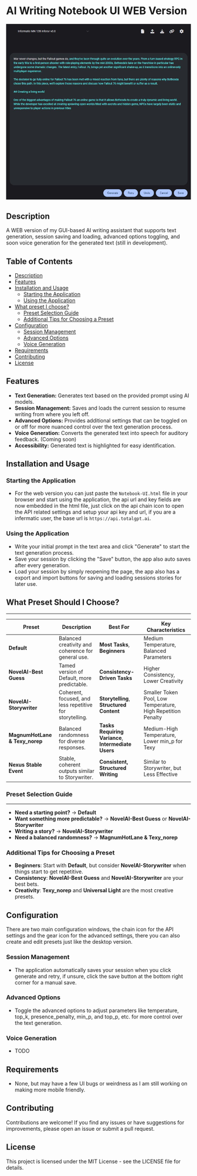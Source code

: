 # AI Writing Notebook UI WEB Version

![AI Writing Notebook UI WEB Screenshot](images/UI.JPG)

## Description
A WEB version of my GUI-based AI writing assistant that supports text generation, session saving and loading, advanced options toggling, and soon voice generation for the generated text (still in development).

## Table of Contents
- [Description](#description)
- [Features](#features)
- [Installation and Usage](#installation-and-usage)
  - [Starting the Application](#starting-the-application)
  - [Using the Application](#using-the-application)
- [What preset I choose?](#what-preset-i-choose)
    - [Preset Selection Guide](#preset-selection-guide)
    - [Additional Tips for Choosing a Preset](#additional-tips-for-choosing-a-preset)
- [Configuration](#configuration)
  - [Session Management](#session-management)
  - [Advanced Options](#advanced-options)
  - [Voice Generation](#voice-generation)
- [Requirements](#requirements)
- [Contributing](#contributing)
- [License](#license)


## Features
- **Text Generation:** Generates text based on the provided prompt using AI models.
- **Session Management:** Saves and loads the current session to resume writing from where you left off.
- **Advanced Options:** Provides additional settings that can be toggled on or off for more nuanced control over the text generation process.
- **Voice Generation:** Converts the generated text into speech for auditory feedback. (Coming soon)
- **Accessibility:** Generated text is highlighted for easy identification.

## Installation and Usage
### Starting the Application
- For the web version you can just paste the `Notebook-UI.html` file in your browser and start using the application, the api url and key fields are now embedded in the html file, just click on the api chain icon to open the API related settings and setup your api key and url, if you are a infermatic user, the base url is `https://api.totalgpt.ai`.

### Using the Application
- Write your initial prompt in the text area and click "Generate" to start the text generation process.
- Save your session by clicking the "Save" button, the app also auto saves after every generation.
- Load your session by simply reopening the page, the app also has a export and import buttons for saving and loading sessions stories for later use.

## **What Preset Should I Choose?**
------------------------------------
| **Preset** | **Description** | **Best For** | **Key Characteristics** |
| --- | --- | --- | --- |
| **Default** | Balanced creativity and coherence for general use. | **Most Tasks**, **Beginners** | Medium Temperature, Balanced Parameters |
| **NovelAI-Best Guess** | Tamed version of Default, more predictable. | **Consistency-Driven Tasks** | Higher Consistency, Lower Creativity |
| **NovelAI-Storywriter** | Coherent, focused, and less repetitive for storytelling. | **Storytelling**, **Structured Content** | Smaller Token Pool, Low Temperature, High Repetition Penalty |
| **MagnumHotLane & Texy_norep** | Balanced randomness for diverse responses. | **Tasks Requiring Variance**, **Intermediate Users** | Medium-High Temperature, Lower min_p for Texy |
| **Nexus Stable Event** | Stable, coherent outputs similar to Storywriter. | **Consistent, Structured Writing** | Similar to Storywriter, but Less Effective |

### **Preset Selection Guide**
-----------------------------

* **Need a starting point?** → **Default**
* **Want something more predictable?** → **NovelAI-Best Guess** or **NovelAI-Storywriter**
* **Writing a story?** → **NovelAI-Storywriter**
* **Need a balanced randomness?** → **MagnumHotLane & Texy_norep**

### **Additional Tips for Choosing a Preset**

* **Beginners**: Start with **Default**, but consider **NovelAI-Storywriter** when things start to get repetitive.
* **Consistency**: **NovelAI-Best Guess** and **NovelAI-Storywriter** are your best bets.
* **Creativity**: **Texy_norep** and **Universal Light** are the most creative presets.

## Configuration
There are two main configuration windows, the chain icon for the API settings and the gear icon for the advanced settings, there you can also create and edit presets just like the desktop version.

### Session Management
- The application automatically saves your session when you click generate and retry, if unsure, click the save button at the bottom right corner for a manual save.

### Advanced Options
- Toggle the advanced options to adjust parameters like temperature, top_k, presence_penalty, min_p, and top_p, etc. for more control over the text generation.

### Voice Generation
- TODO

## Requirements
- None, but may have a few UI bugs or weirdness as I am still working on making more mobile friendly.

## Contributing
Contributions are welcome! If you find any issues or have suggestions for improvements, please open an issue or submit a pull request.

## License
This project is licensed under the MIT License - see the LICENSE file for details.